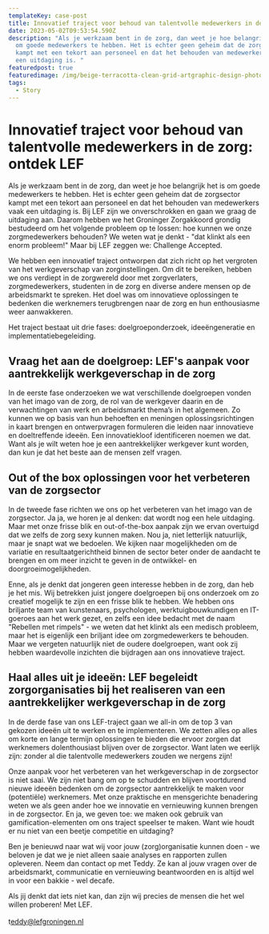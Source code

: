 ```yaml
---
templateKey: case-post
title: Innovatief traject voor behoud van talentvolle medewerkers in de zorg
date: 2023-05-02T09:53:54.590Z
description: "Als je werkzaam bent in de zorg, dan weet je hoe belangrijk het is
  om goede medewerkers te hebben. Het is echter geen geheim dat de zorgsector
  kampt met een tekort aan personeel en dat het behouden van medewerkers vaak
  een uitdaging is. "
featuredpost: true
featuredimage: /img/beige-terracotta-clean-grid-artgraphic-design-photo-collage.png
tags:
  - Story
---
```

# Innovatief traject voor behoud van talentvolle medewerkers in de zorg: ontdek LEF

Als je werkzaam bent in de zorg, dan weet je hoe belangrijk het is om goede medewerkers te hebben. Het is echter geen geheim dat de zorgsector kampt met een tekort aan personeel en dat het behouden van medewerkers vaak een uitdaging is. Bij LEF zijn we onverschrokken en gaan we graag de uitdaging aan. Daarom hebben we het Groninger Zorgakkoord grondig bestudeerd om het volgende probleem op te lossen: hoe kunnen we onze zorgmedewerkers behouden? We weten wat je denkt - "dat klinkt als een enorm probleem!" Maar bij LEF zeggen we: Challenge Accepted.

We hebben een innovatief traject ontworpen dat zich richt op het vergroten van het werkgeverschap van zorginstellingen. Om dit te bereiken, hebben we ons verdiept in de zorgwereld door met zorgverlaters, zorgmedewerkers, studenten in de zorg en diverse andere mensen op de arbeidsmarkt te spreken. Het doel was om innovatieve oplossingen te bedenken die werknemers terugbrengen naar de zorg en hun enthousiasme weer aanwakkeren.

Het traject bestaat uit drie fases: doelgroeponderzoek, ideeëngeneratie en implementatiebegeleiding.

## Vraag het aan de doelgroep: LEF's aanpak voor aantrekkelijk werkgeverschap in de zorg

In de eerste fase onderzoeken we wat verschillende doelgroepen vonden van het imago van de zorg, de rol van de werkgever daarin en de verwachtingen van werk en arbeidsmarkt thema’s in het algemeen. Zo kunnen we op basis van hun behoeften en meningen oplossingsrichtingen in kaart brengen en ontwerpvragen formuleren die leiden naar innovatieve en doeltreffende ideeën. Een innovatiekloof identificeren noemen we dat. Want als je wilt weten hoe je een aantrekkelijker werkgever kunt worden, dan kun je dat het beste aan de mensen zelf vragen. 

## Out of the box oplossingen voor het verbeteren van de zorgsector

In de tweede fase richten we ons op het verbeteren van het imago van de zorgsector. Ja ja, we horen je al denken: dat wordt nog een hele uitdaging. Maar met onze frisse blik en out-of-the-box aanpak zijn we ervan overtuigd dat we zelfs de zorg sexy kunnen maken. Nou ja, niet letterlijk natuurlijk, maar je snapt wat we bedoelen. We kijken naar mogelijkheden om de variatie en resultaatgerichtheid binnen de sector beter onder de aandacht te brengen en om meer inzicht te geven in de ontwikkel- en doorgroeimogelijkheden.

Enne, als je denkt dat jongeren geen interesse hebben in de zorg, dan heb je het mis. Wij betrekken juist jongere doelgroepen bij ons onderzoek om zo creatief mogelijk te zijn en een frisse blik te hebben. We hebben ons briljante team van kunstenaars, psychologen, werktuigbouwkundigen en IT-goeroes aan het werk gezet, en zelfs een idee bedacht met de naam "Rebellen met rimpels" - we weten dat het klinkt als een medisch probleem, maar het is eigenlijk een briljant idee om zorgmedewerkers te behouden. Maar we vergeten natuurlijk niet de oudere doelgroepen, want ook zij hebben waardevolle inzichten die bijdragen aan ons innovatieve traject. 

## Haal alles uit je ideeën: LEF begeleidt zorgorganisaties bij het realiseren van een aantrekkelijker werkgeverschap in de zorg

In de derde fase van ons LEF-traject gaan we all-in om de top 3 van gekozen ideeën uit te werken en te implementeren. We zetten alles op alles om korte en lange termijn oplossingen te bieden die ervoor zorgen dat werknemers dolenthousiast blijven over de zorgsector. Want laten we eerlijk zijn: zonder al die talentvolle medewerkers zouden we nergens zijn!

Onze aanpak voor het verbeteren van het werkgeverschap in de zorgsector is niet saai. We zijn niet bang om op te schudden en blijven voortdurend nieuwe ideeën bedenken om de zorgsector aantrekkelijk te maken voor (potentiële) werknemers. Met onze praktische en mensgerichte benadering weten we als geen ander hoe we innovatie en vernieuwing kunnen brengen in de zorgsector. En ja, we geven toe: we maken ook gebruik van gamification-elementen om ons traject speelser te maken. Want wie houdt er nu niet van een beetje competitie en uitdaging?

Ben je benieuwd naar wat wij voor jouw (zorg)organisatie kunnen doen - we beloven je dat we je niet alleen saaie analyses en rapporten zullen opleveren. Neem dan contact op met Teddy. Ze kan al jouw vragen over de arbeidsmarkt, communicatie en vernieuwing beantwoorden en is altijd wel in voor een bakkie - wel decafe.

Als jij denkt dat iets niet kan, dan zijn wij precies de mensen die het wel willen proberen! Met LEF.\
\
t﻿eddy@lefgroningen.nl